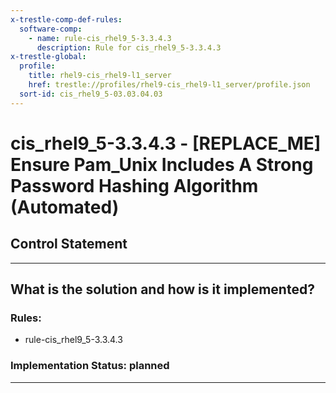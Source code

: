 ```yaml
---
x-trestle-comp-def-rules:
  software-comp:
    - name: rule-cis_rhel9_5-3.3.4.3
      description: Rule for cis_rhel9_5-3.3.4.3
x-trestle-global:
  profile:
    title: rhel9-cis_rhel9-l1_server
    href: trestle://profiles/rhel9-cis_rhel9-l1_server/profile.json
  sort-id: cis_rhel9_5-03.03.04.03
---
```


# cis_rhel9_5-3.3.4.3 - \[REPLACE_ME\] Ensure Pam_Unix Includes A Strong Password Hashing Algorithm (Automated)

## Control Statement

______________________________________________________________________

## What is the solution and how is it implemented?

<!-- For implementation status enter one of: implemented, partial, planned, alternative, not-applicable -->

<!-- Note that the list of rules under ### Rules: is read-only and changes will not be captured after assembly to JSON -->

<!-- Add control implementation description here for control: cis_rhel9_5-3.3.4.3 -->

### Rules:

  - rule-cis_rhel9_5-3.3.4.3

### Implementation Status: planned

______________________________________________________________________
